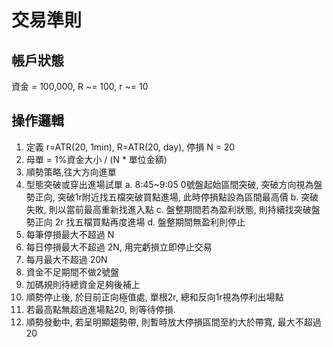 # 交易準則
## 帳戶狀態
資金 = 100,000, R ~= 100, r ~= 10

## 操作邏輯
1. 定義 r=ATR(20, 1min), R=ATR(20, day), 停損 N = 20
2. 母單 = 1%資金大小 / (N * 單位金額) 
3. 順勢策略,往大方向進單 
4. 型態突破或穿出進場試單
    a. 8:45~9:05 0號盤起始區間突破, 突破方向視為盤勢正向, 突破1r附近找五檔突破買點進場, 此時停損點設為區間最高價
    b. 突破失敗, 則以當前最高重新找進入點
    c. 盤整期間若為盈利狀態, 則持續找突破盤勢正向 2r 找五檔買點再度進場
    d. 盤整期間無盈利則停止
5. 每筆停損最大不超過 N
6. 每日停損最大不超過 2N, 用完虧損立即停止交易
7. 每月最大不超過 20N
8. 資金不足期間不做2號盤
9. 加碼規則待總資金足夠後補上
10. 順勢停止後, 於目前正向極值處, 單根2r, 總和反向1r視為停利出場點
11. 若最高點無超過進場點20, 則等待停損.
12. 順勢發動中, 若呈明顯趨勢帶, 則暫時放大停損區間至約大於帶寬, 最大不超過20
